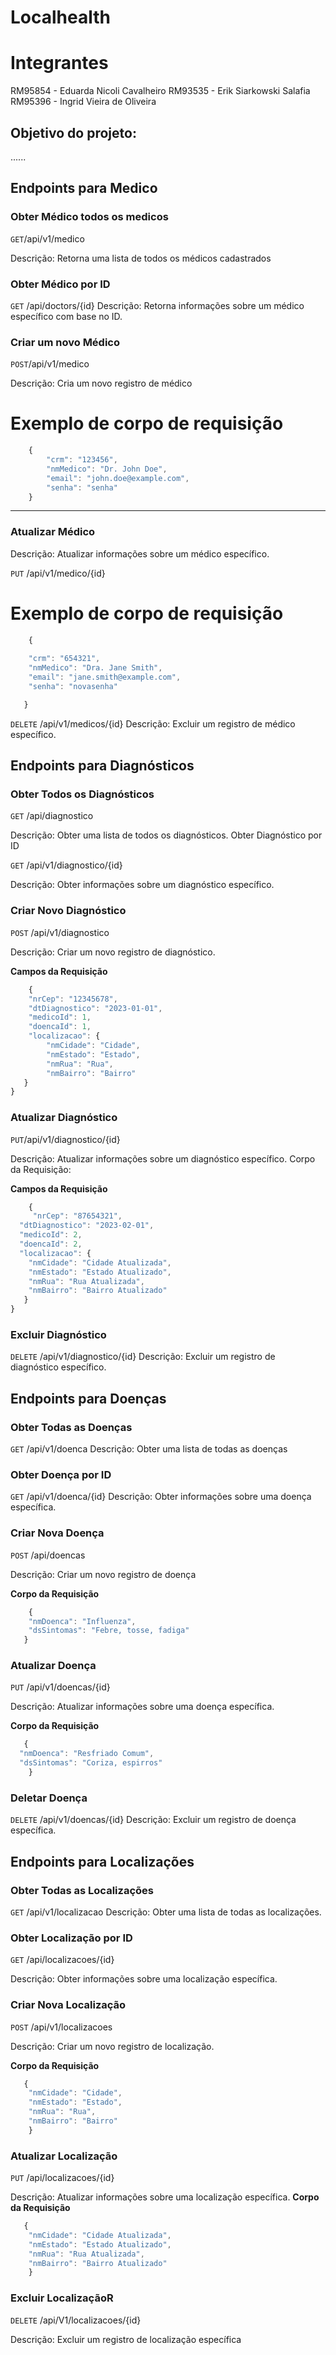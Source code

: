 # Localhealth 

# Integrantes

RM95854 - Eduarda Nicoli Cavalheiro
RM93535 - Erik Siarkowski Salafia
RM95396 - Ingrid Vieira de Oliveira

## Objetivo do projeto:
......

## Endpoints para Medico

<!-- Endereço do recurso -->
### Obter Médico todos os medicos
`GET`/api/v1/medico

Descrição: Retorna uma lista de todos os médicos cadastrados

### Obter Médico por ID
`GET` /api/doctors/{id}
Descrição: Retorna informações sobre um médico específico com base no ID.

### Criar um novo Médico
`POST`/api/v1/medico

Descrição: Cria um novo registro de médico


# Exemplo de corpo de requisição
```js
    {
        "crm": "123456",
        "nmMedico": "Dr. John Doe",
        "email": "john.doe@example.com",
        "senha": "senha"
    }
```
-------------------------
### Atualizar Médico
Descrição: Atualizar informações sobre um médico específico.

`PUT` /api/v1/medico/{id}


# Exemplo de corpo de requisição
```js
    {
 	
    "crm": "654321",
    "nmMedico": "Dra. Jane Smith",
    "email": "jane.smith@example.com",
    "senha": "novasenha"

   }
```


 `DELETE` /api/v1/medicos/{id}
Descrição: Excluir um registro de médico específico.

## Endpoints para Diagnósticos

### Obter Todos os Diagnósticos
`GET` /api/diagnostico

Descrição: Obter uma lista de todos os diagnósticos.
Obter Diagnóstico por ID

`GET` /api/v1/diagnostico/{id}

Descrição: Obter informações sobre um diagnóstico específico.

 ### Criar Novo Diagnóstico
`POST` /api/v1/diagnostico

Descrição: Criar um novo registro de diagnóstico.

**Campos da Requisição**

```js
    {
 	"nrCep": "12345678",
    "dtDiagnostico": "2023-01-01",
    "medicoId": 1,
    "doencaId": 1,
    "localizacao": {
        "nmCidade": "Cidade",
        "nmEstado": "Estado",
        "nmRua": "Rua",
        "nmBairro": "Bairro"
   }
}
```

### Atualizar Diagnóstico
`PUT`/api/v1/diagnostico/{id}

Descrição: Atualizar informações sobre um diagnóstico específico.
Corpo da Requisição:

**Campos da Requisição**

```js
    {
 	 "nrCep": "87654321",
  "dtDiagnostico": "2023-02-01",
  "medicoId": 2,
  "doencaId": 2,
  "localizacao": {
    "nmCidade": "Cidade Atualizada",
    "nmEstado": "Estado Atualizado",
    "nmRua": "Rua Atualizada",
    "nmBairro": "Bairro Atualizado"
   }
}
```
### Excluir Diagnóstico
`DELETE` /api/v1/diagnostico/{id}
Descrição: Excluir um registro de diagnóstico específico.

## Endpoints para Doenças

### Obter Todas as Doenças
`GET` /api/v1/doenca
Descrição: Obter uma lista de todas as doenças

### Obter Doença por ID
`GET` /api/v1/doenca/{id}
Descrição: Obter informações sobre uma doença específica.

### Criar Nova Doença
`POST` /api/doencas

Descrição: Criar um novo registro de doença

**Corpo da Requisição**
```js
    {
    "nmDoenca": "Influenza",
    "dsSintomas": "Febre, tosse, fadiga"
   }
```

### Atualizar Doença
`PUT`  /api/v1/doencas/{id}

Descrição: Atualizar informações sobre uma doença específica.

**Corpo da Requisição**
```js
   {
  "nmDoenca": "Resfriado Comum",
  "dsSintomas": "Coriza, espirros"
    }
```
### Deletar Doença
`DELETE` /api/v1/doencas/{id}
Descrição: Excluir um registro de doença específica.

## Endpoints para Localizações

### Obter Todas as Localizações

`GET` /api/v1/localizacao
Descrição: Obter uma lista de todas as localizações.

### Obter Localização por ID

`GET` /api/localizacoes/{id}

Descrição: Obter informações sobre uma localização específica.

### Criar Nova Localização

 `POST` /api/v1/localizacoes

Descrição: Criar um novo registro de localização.

**Corpo da Requisição**
```js
   {
    "nmCidade": "Cidade",
    "nmEstado": "Estado",
    "nmRua": "Rua",
    "nmBairro": "Bairro"
    }
```
### Atualizar Localização

 `PUT` /api/localizacoes/{id}

Descrição: Atualizar informações sobre uma localização específica.
**Corpo da Requisição**
```js
   {
    "nmCidade": "Cidade Atualizada",
    "nmEstado": "Estado Atualizado",
    "nmRua": "Rua Atualizada",
    "nmBairro": "Bairro Atualizado"
    }
```

### Excluir LocalizaçãoR
`DELETE` /api/V1/localizacoes/{id}

Descrição: Excluir um registro de localização específica
